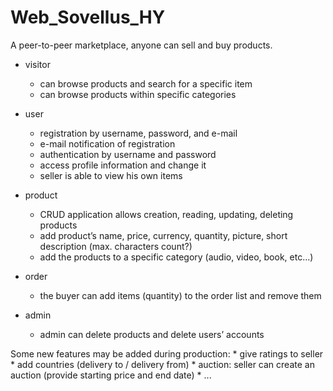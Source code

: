 # Web_Sovellus_HY

A peer-to-peer marketplace, anyone can sell and buy products.

- visitor
	* can browse products and search for a specific item
	* can browse products within specific categories

- user
	* registration by username, password, and e-mail
	* e-mail notification of registration
	* authentication by username and password
	* access profile information and change it
	* seller is able to view his own items

- product
	* CRUD application allows creation, reading, updating, deleting products
	* add product’s name, price, currency, quantity, picture, short description (max. characters count?)
	* add the products to a specific category (audio, video, book, etc…)

- order
	* the buyer can add items (quantity) to the order list and remove them

- admin
	* admin can delete products and delete users’ accounts

Some new features may be added during production:
	* give ratings to seller
	* add countries (delivery to / delivery from)
	* auction: seller can create an auction (provide starting price and end date)
	* ...
